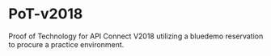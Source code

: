 # PoT-v2018
Proof of Technology for API Connect V2018 utilizing a bluedemo reservation to procure a practice environment. 
